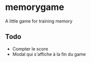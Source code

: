 # memorygame
A little game for training memory

## Todo
* Compter le score
* Modal qui s'affiche à la fin du game
